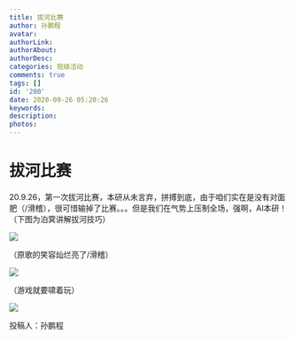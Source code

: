 ```yaml
---
title: 拔河比赛
author: 孙鹏程
avatar: 
authorLink: 
authorAbout: 
authorDesc: 
categories: 班级活动
comments: true
tags: []
id: '200'
date: 2020-09-26 05:20:26
keywords:
description:
photos:
---
```


# 拔河比赛

20.9.26，第一次拔河比赛，本研从未言弃，拼搏到底，由于咱们实在是没有对面肥（/滑稽），很可惜输掉了比赛。。。但是我们在气势上压制全场，强啊，AI本研！ （下图为泊蓂讲解拔河技巧）

![](https://cdn.jsdelivr.net/gh/aiupc/drawingbed/img/5c755dfcffa89ff2-300x225.jpg)

（原歌的笑容灿烂亮了/滑稽）

![](https://cdn.jsdelivr.net/gh/aiupc/drawingbed/img/拔河-300x225.jpg)

（游戏就要啸着玩）

![](https://cdn.jsdelivr.net/gh/aiupc/drawingbed/img/ee16c273305744f-300x201.jpg)

投稿人：孙鹏程